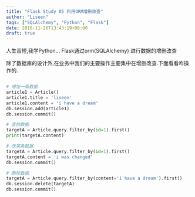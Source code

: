 ```yaml
---
title: "Flask Study 05 利用ORM增删改查"
author: "Liseen"
tags: ["SQLAlchemy", "Python", "Flask"]
date: 2018-11-26T13:43:19+08:00
draft: true
---
```


人生苦短,我学Python... Flask通过orm(SQLAlchemy) 进行数据的增删改查

<!--more-->

除了数据库的设计外,在业务中我们的主要操作主要集中在增删改查.下面看看咋操作的.

```python

# 增加一条数据
article1 = Article()
article1.title = 'liseen'
article1.content = 'i have a dream'
db.session.add(article1)
db.session.commit()

# 查找数据
targetA = Article.query.filter_by(id=1).first()
print(targetA.content)

# 改某条数据
targetA = Article.query.filter_by(id=1).first()
targetA.content = 'i was changed'
db.session.commit()

# 删除数据
targetA = Article.query.filter_by(content='i have a dream').first()
db.session.delete(targetA)
db.session.commit()

```
